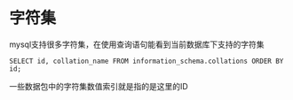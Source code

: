 # 字符集
mysql支持很多字符集，在使用查询语句能看到当前数据库下支持的字符集

```
SELECT id, collation_name FROM information_schema.collations ORDER BY id;
```

一些数据包中的字符集数值索引就是指的是这里的ID